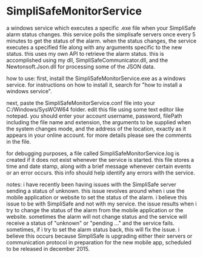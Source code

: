 # SimpliSafeMonitorService
a windows service which executes a specific .exe file when your SimpliSafe alarm status changes.  this service polls
the simplisafe servers once every 5 minutes to get the status of the alarm.  when the status changes, the service
executes a specified file along with any arguments specific to the new status.  this uses my own API to retrieve the 
alarm status.  this is accomplished using my dll, SimpliSafeCommunicator.dll, and the Newtonsoft.Json.dll for processing
some of the JSON data.

how to use:
first, install the SimpliSafeMonitorService.exe as a windows service.  for instructions on how to install it, search for
"how to install a windows service".  

next, paste the SimpliSafeMonitorService.conf file into your C:/Windows/SysWOW64 folder.
edit this file using some text editor like notepad.  you should enter your account username, password, filePath 
including the file name and extension, the arguments to be supplied when the system changes mode, and the address of 
the location, exactly as it appears in your online account.  for more details please see the comments in the file.

for debugging purposes, a file called SimpliSafeMonitorService.log is created if it does not exist whenever the service
is started.  this file stores a time and  date stamp, along with a brief message whenever certain events or an error
occurs.  this info should help identify any errors with the service.

notes:
i have recently been having issues with the SimpliSafe server sending a status of unknown.  this issue revolves around
when i use the mobile application or website to set the status of the alarm.  i believe this issue to be with SimpliSafe
and not with my service.  the issue results when i try to change the status of the alarm from the mobile application or 
the website.  sometimes the alarm will not change status and the service will receive a status of "unknown" or 
"pending ..." and the service fails.  sometimes, if i try to set the alarm status back, this will fix the issue.  i 
believe this occurs because SimpliSafe is upgrading either their servers or communication protocol in preparation for 
the new mobile app, scheduled to be released in december 2015.